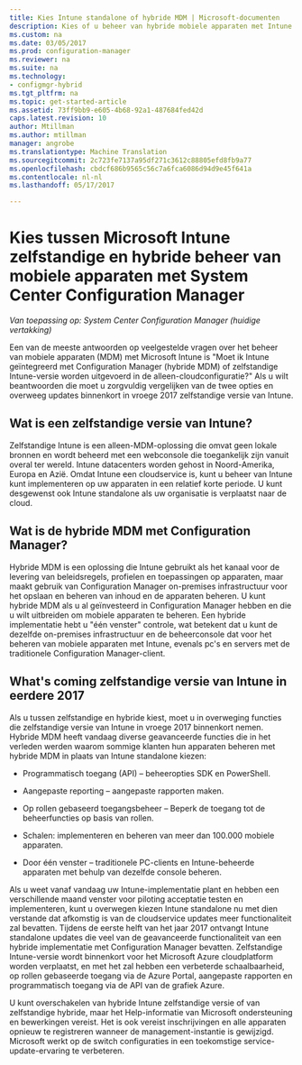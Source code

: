 ```yaml
---
title: Kies Intune standalone of hybride MDM | Microsoft-documenten
description: Kies of u beheer van hybride mobiele apparaten met Intune en Configuration Manager implementeren of zelfstandige Intune-versie worden uitgevoerd.
ms.custom: na
ms.date: 03/05/2017
ms.prod: configuration-manager
ms.reviewer: na
ms.suite: na
ms.technology:
- configmgr-hybrid
ms.tgt_pltfrm: na
ms.topic: get-started-article
ms.assetid: 73ff9bb9-e605-4b68-92a1-487684fed42d
caps.latest.revision: 10
author: Mtillman
ms.author: mtillman
manager: angrobe
ms.translationtype: Machine Translation
ms.sourcegitcommit: 2c723fe7137a95df271c3612c88805efd8fb9a77
ms.openlocfilehash: cbdcf686b9565c56c7a6fca6086d94d9e45f641a
ms.contentlocale: nl-nl
ms.lasthandoff: 05/17/2017

---
```

# <a name="choose-between-microsoft-intune-standalone-and-hybrid-mobile-device-management-with-system-center-configuration-manager"></a>Kies tussen Microsoft Intune zelfstandige en hybride beheer van mobiele apparaten met System Center Configuration Manager

*Van toepassing op: System Center Configuration Manager (huidige vertakking)*

Een van de meeste antwoorden op veelgestelde vragen over het beheer van mobiele apparaten (MDM) met Microsoft Intune is "Moet ik Intune geïntegreerd met Configuration Manager (hybride MDM) of zelfstandige Intune-versie worden uitgevoerd in de alleen-cloudconfiguratie?" Als u wilt beantwoorden die moet u zorgvuldig vergelijken van de twee opties en overweeg updates binnenkort in vroege 2017 zelfstandige versie van Intune.

## <a name="what-is-intune-standalone"></a>Wat is een zelfstandige versie van Intune?

Zelfstandige Intune is een alleen-MDM-oplossing die omvat geen lokale bronnen en wordt beheerd met een webconsole die toegankelijk zijn vanuit overal ter wereld. Intune datacenters worden gehost in Noord-Amerika, Europa en Azië. Omdat Intune een cloudservice is, kunt u beheer van Intune kunt implementeren op uw apparaten in een relatief korte periode. U kunt desgewenst ook Intune standalone als uw organisatie is verplaatst naar de cloud.

## <a name="what-is-hybrid-mdm-with-configuration-manager"></a>Wat is de hybride MDM met Configuration Manager?

Hybride MDM is een oplossing die Intune gebruikt als het kanaal voor de levering van beleidsregels, profielen en toepassingen op apparaten, maar maakt gebruik van Configuration Manager on-premises infrastructuur voor het opslaan en beheren van inhoud en de apparaten beheren. U kunt hybride MDM als u al geïnvesteerd in Configuration Manager hebben en die u wilt uitbreiden om mobiele apparaten te beheren. Een hybride implementatie hebt u "één venster" controle, wat betekent dat u kunt de dezelfde on-premises infrastructuur en de beheerconsole dat voor het beheren van mobiele apparaten met Intune, evenals pc's en servers met de traditionele Configuration Manager-client.

## <a name="whats-coming-to-intune-standalone-in-early-2017"></a>What's coming zelfstandige versie van Intune in eerdere 2017

Als u tussen zelfstandige en hybride kiest, moet u in overweging functies die zelfstandige versie van Intune in vroege 2017 binnenkort nemen. Hybride MDM heeft vandaag diverse geavanceerde functies die in het verleden werden waarom sommige klanten hun apparaten beheren met hybride MDM in plaats van Intune standalone kiezen:

-   Programmatisch toegang (API) – beheeropties SDK en PowerShell.

-   Aangepaste reporting – aangepaste rapporten maken.

-   Op rollen gebaseerd toegangsbeheer – Beperk de toegang tot de beheerfuncties op basis van rollen.

-   Schalen: implementeren en beheren van meer dan 100.000 mobiele apparaten.

-   Door één venster – traditionele PC-clients en Intune-beheerde apparaten met behulp van dezelfde console beheren.

Als u weet vanaf vandaag uw Intune-implementatie plant en hebben een verschillende maand venster voor piloting acceptatie testen en implementeren, kunt u overwegen kiezen Intune standalone nu met dien verstande dat afkomstig is van de cloudservice updates meer functionaliteit zal bevatten. Tijdens de eerste helft van het jaar 2017 ontvangt Intune standalone updates die veel van de geavanceerde functionaliteit van een hybride implementatie met Configuration Manager bevatten. Zelfstandige Intune-versie wordt binnenkort voor het Microsoft Azure cloudplatform worden verplaatst, en met het zal hebben een verbeterde schaalbaarheid, op rollen gebaseerde toegang via de Azure Portal, aangepaste rapporten en programmatisch toegang via de API van de grafiek Azure.

U kunt overschakelen van hybride Intune zelfstandige versie of van zelfstandige hybride, maar het Help-informatie van Microsoft ondersteuning en bewerkingen vereist. Het is ook vereist inschrijvingen en alle apparaten opnieuw te registreren wanneer de management-instantie is gewijzigd.  Microsoft werkt op de switch configuraties in een toekomstige service-update-ervaring te verbeteren.

